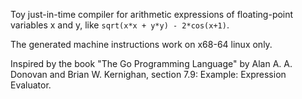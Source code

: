 Toy just-in-time compiler for arithmetic expressions of floating-point variables x and y, like `sqrt(x*x + y*y) - 2*cos(x+1)`.

The generated machine instructions work on x68-64 linux only.

Inspired by the book "The Go Programming Language" by Alan A. A. Donovan and Brian W. Kernighan, section 7.9: Example: Expression Evaluator.
